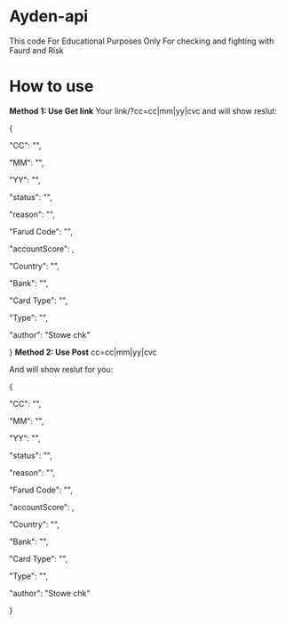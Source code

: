 # Ayden-api
This code For Educational Purposes Only
For checking and fighting with Faurd and Risk

# How to use

**Method 1: Use Get link**
Your link/?cc=cc|mm|yy|cvc and will show reslut:

{
   
   "CC": "",
    
   "MM": "",
   
   "YY": "",
    
   "status": "",
   
   "reason": "",
   
   "Farud Code": "",
   
   "accountScore": ,
   
   "Country": "",
    
   "Bank": "",
    
   "Card Type": "",
    
   "Type": "",
   
   "author": "Stowe chk"
   
}
**Method 2: Use Post**
cc=cc|mm|yy|cvc

And will show reslut for you:

{
   
   "CC": "",
    
   "MM": "",
   
   "YY": "",
    
   "status": "",
   
   "reason": "",
   
   "Farud Code": "",
   
   "accountScore": ,
   
   "Country": "",
    
   "Bank": "",
    
   "Card Type": "",
    
   "Type": "",
   
   "author": "Stowe chk"
   
}
